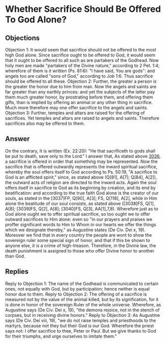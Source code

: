 # Whether Sacrifice Should Be Offered To God Alone?
## Objections
Objection 1: It would seem that sacrifice should not be offered to the most high God alone. Since sacrifice ought to be offered to God, it would seem that it ought to be offered to all such as are partakers of the Godhead. Now holy men are made "partakers of the Divine nature," according to 2 Pet. 1:4; wherefore of them is it written (Ps. 81:6): "I have said, You are gods": and angels too are called "sons of God," according to Job 1:6. Thus sacrifice should be offered to all these.
Objection 2: Further, the greater a person is the greater the honor due to him from man. Now the angels and saints are far greater than any earthly princes: and yet the subjects of the latter pay them much greater honor, by prostrating before them, and offering them gifts, than is implied by offering an animal or any other thing in sacrifice. Much more therefore may one offer sacrifice to the angels and saints.
Objection 3: Further, temples and altars are raised for the offering of sacrifices. Yet temples and altars are raised to angels and saints. Therefore sacrifices also may be offered to them.
## Answer
On the contrary, It is written (Ex. 22:20): "He that sacrificeth to gods shall be put to death, save only to the Lord."
I answer that, As stated above [3036](A[1]), a sacrifice is offered in order that something may be represented. Now the sacrifice that is offered outwardly represents the inward spiritual sacrifice, whereby the soul offers itself to God according to Ps. 50:19, "A sacrifice to God is an afflicted spirit," since, as stated above (Q[81], A[7]; Q[84], A[2]), the outward acts of religion are directed to the inward acts. Again the soul offers itself in sacrifice to God as its beginning by creation, and its end by beatification: and according to the true faith God alone is the creator of our souls, as stated in the [3037]FP, Q[90], A[3]; FS, Q[118], A[2], while in Him alone the beatitude of our soul consists, as stated above ([3038]FS, Q[1], A[8]; [3039]FS, Q[2], A[8]; [3040]FS, Q[3], AA[1],7,8). Wherefore just as to God alone ought we to offer spiritual sacrifice, so too ought we to offer outward sacrifices to Him alone: even so "in our prayers and praises we proffer significant words to Him to Whom in our hearts we offer the things which we designate thereby," as Augustine states (De Civ. Dei x, 19). Moreover we find that in every country the people are wont to show the sovereign ruler some special sign of honor, and that if this be shown to anyone else, it is a crime of high-treason. Therefore, in the Divine law, the death punishment is assigned to those who offer Divine honor to another than God.
## Replies
Reply to Objection 1: The name of the Godhead is communicated to certain ones, not equally with God, but by participation; hence neither is equal honor due to them.
Reply to Objection 2: The offering of a sacrifice is measured not by the value of the animal killed, but by its signification, for it is done in honor of the sovereign Ruler of the whole universe. Wherefore, as Augustine says (De Civ. Dei x, 19), "the demons rejoice, not in the stench of corpses, but in receiving divine honors."
Reply to Objection 3: As Augustine says (De Civ. Dei viii, 19), "we do not raise temples and priesthoods to the martyrs, because not they but their God is our God. Wherefore the priest says not: I offer sacrifice to thee, Peter or Paul. But we give thanks to God for their triumphs, and urge ourselves to imitate them."